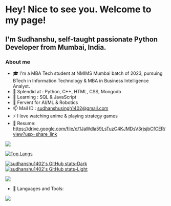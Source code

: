 # Hey! Nice to see you. Welcome to my page!
## I'm Sudhanshu, self-taught passionate Python Developer from Mumbai, India.

### About me
- 🎓 I'm a MBA Tech student at NMIMS Mumbai batch of 2023, pursuing BTech in Information Technology & MBA in Business Intelligence Analyst.
- 💪 Splendid at : Python, C++, HTML, CSS, Mongodb
- 👀 Learning : SQL & JavaScript
- 🌟 Fervent for AI/ML & Robotics
- 📫 Mail ID : sudhanshusingh1402@gmail.com
- ⚡ I love watching anime & playing strategy games
- 📝 Resume: https://drive.google.com/file/d/1JaWdla59LsTuzC4KJMDsV3rjsjbCfCER/view?usp=share_link

[![](https://img.shields.io/badge/linkedin-%230077B5.svg?style=for-the-badge&logo=linkedin)](https://www.linkedin.com/in/sudhanshusingh1402/)

[![Top Langs](https://github-readme-stats.vercel.app/api/top-langs/?username=sudhanshu1402&layout=compact&show_icons=true&theme=dark)](https://github.com/sudhanshu1402/github-readme-stats)

[![sudhanshu1402's GitHub stats-Dark](https://github-readme-stats.vercel.app/api?username=sudhanshu1402&show_icons=true&theme=dark)](https://github.com/sudhanshu1402/github-readme-stats#gh-dark-mode-only)
[![sudhanshu1402's GitHub stats-Light](https://github-readme-stats.vercel.app/api?username=sudhanshu1402&show_icons=true&theme=dark)](https://github.com/sudhanshu1402/github-readme-stats#gh-light-mode-only)

<img src="https://github-readme-streak-stats.herokuapp.com/?user=sudhanshu1402&show_icons=true&theme=dark"/>

- 🔨 Languages and Tools: 
<img src="https://cdn.jsdelivr.net/gh/devicons/devicon/icons/android/android-original-wordmark.svg" />
          
